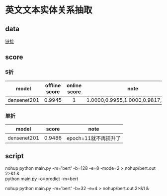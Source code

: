 # 英文文本实体关系抽取
## data
[链接](https://god.yanxishe.com/82)
## score
### 5折
|model|offline score|online score|note|
|:---:|:---:|:---:|:---:|
|densenet201|0.9945|1|1.0000,0.9955,1.0000,0.9817,0.9954|

### 单折
|model|score|note|
|:---:|:---:|:---:|
|densenet201|0.9486|epoch=11就不再提升了|

## script
nohup python main.py -m='bert' -b=128 -e=8 -mode=2 > nohup/bert.out 2>&1 &  
python main.py -o=predict -m=bert

nohup python main.py -m='bert' -b=32 -e=4 > nohup/bert.out 2>&1 & 

